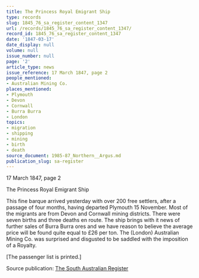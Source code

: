 ```yaml
---
title: The Princess Royal Emigrant Ship
type: records
slug: 1845_76_sa_register_content_1347
url: /records/1845_76_sa_register_content_1347/
record_id: 1845_76_sa_register_content_1347
date: '1847-03-17'
date_display: null
volume: null
issue_number: null
page: '2'
article_type: news
issue_reference: 17 March 1847, page 2
people_mentioned:
- Australian Mining Co.
places_mentioned:
- Plymouth
- Devon
- Cornwall
- Burra Burra
- London
topics:
- migration
- shipping
- mining
- birth
- death
source_document: 1985-87_Northern__Argus.md
publication_slug: sa-register
---
```


17 March 1847, page 2

The Princess Royal Emigrant Ship

This fine barque arrived yesterday with over 200 free settlers, after a passage of four months, having departed Plymouth 15 November.  Most of the migrants are from Devon and Cornwall mining districts.  There were seven births and three deaths en route.  The ship brings with it news of further sales of Burra Burra ores and we have reason to believe the average price will be found quite equal to £26 per ton.  The (London) Australian Mining Co. was surprised and disgusted to be saddled with the imposition of a Royalty.

[The passenger list is printed.]

Source publication: [The South Australian Register](/publications/sa-register/)
